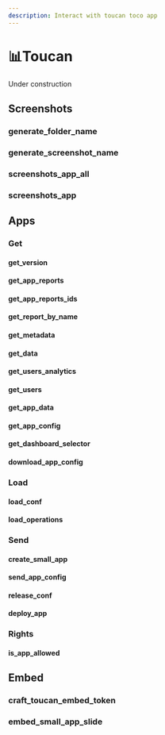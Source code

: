 ```yaml
---
description: Interact with toucan toco app
---
```


# 📊Toucan

Under construction

## Screenshots

### generate\_folder\_name

### generate\_screenshot\_name

### screenshots\_app\_all

### screenshots\_app

## Apps

### Get

#### get\_version

#### get\_app\_reports

#### get\_app\_reports\_ids

#### get\_report\_by\_name

#### get\_metadata

#### get\_data

#### get\_users\_analytics

#### get\_users

#### get\_app\_data

#### get\_app\_config

#### get\_dashboard\_selector

#### download\_app\_config

### Load

#### load\_conf

#### load\_operations

### Send

#### create\_small\_app

#### send\_app\_config

#### release\_conf

#### deploy\_app

### Rights

#### is\_app\_allowed



## Embed

### craft\_toucan\_embed\_token

### embed\_small\_app\_slide

